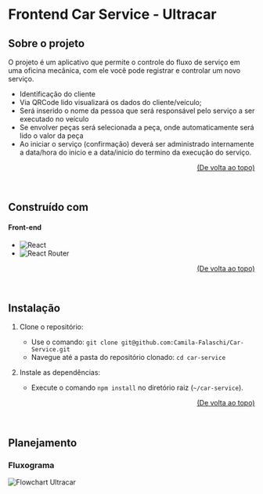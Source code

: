 # Frontend Car Service - Ultracar

## Sobre o projeto

O projeto é um aplicativo que permite o controle do fluxo de serviço em uma oficina mecânica, com ele você pode registrar e controlar um novo serviço.

- Identificação do cliente
- Via QRCode lido visualizará os dados do
cliente/veículo;
- Será inserido o nome da pessoa que será responsável
pelo serviço a ser executado no veículo
- Se envolver peças será selecionada a peça, onde
automaticamente será lido o valor da peça
- Ao iniciar o serviço (confirmação) deverá ser
administrado internamente a data/hora do inicio e a
data/inicio do termino da execução do serviço.

<p align="right"><a href="#frontend-car-service---ultracar">(De volta ao topo)</a></p>


<br/>


## Construído com
#### Front-end
- ![React](https://img.shields.io/badge/React-20232A?style=for-the-badge&logo=react&logoColor=61DAFB)
- ![React Router](https://img.shields.io/badge/React_Router-CA4245?style=for-the-badge&logo=react-router&logoColor=white)

<p align="right"><a href="#frontend-car-service---ultracar">(De volta ao topo)</a></p>


<br/>


## Instalação
1. Clone o repositório:
   - Use o comando: `git clone git@github.com:Camila-Falaschi/Car-Service.git`
   - Navegue até a pasta do repositório clonado: `cd car-service`

2. Instale as dependências:
   - Execute o comando `npm install` no diretório raiz (`~/car-service`).
<p align="right"><a href="#frontend-car-service---ultracar">(De volta ao topo)</a></p>


<br/>


## Planejamento
### Fluxograma
![Flowchart Ultracar](https://user-images.githubusercontent.com/102390423/232785297-74effd55-6392-46e5-b0ed-142a9274290f.png)



<br/>


